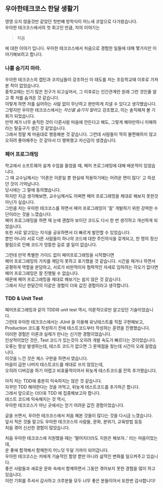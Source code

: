 ## 우아한테크코스 한달 생활기 

영영 오지 않을것만 같았던 첫번째 방학식이 어느새 코앞으로 다가왔습니다.  
우아한 테크코스에서의 첫 회고인 만큼, 저의 이야기는

> 처음

에 대한 이야기 입니다. 우아한 테크코스에서 처음으로 경험한 일들에 대해 몇가지만 이야기해보려고 합니다.

### 나를 숨기지 마라.

우아한 테크코스의 캡틴과 코치님들이 강조하신 이 태도를 저는 초등학교때 이후로 가져본 적이 없었습니다.  
중학교때는 인기 많은 친구가 되고싶어서, 그 이후로는 인간관계란 원래 그런 것인줄 알고 쭉 저를 숨겨온 것 같습니다.  
이렇게 하면 저를 싫어하는 사람 없이 무난하고 완만하게 지낼 수 있다고 생각했습니다.  
그렇지만 우아한 테크코스에서는 *자신을 숨기지 말라*고 강조했고, 이는 솔직해져 볼 기회가 되었습니다.  
만약 제가 너무 솔직한 것이 다른사람 마음에 안든다고 해도, 그렇게 해야만하니 이해하라는 탈출구가 생긴 것 같았습니다.  
그래서 정말 제 마음대로 행동해본 것 같습니다. 그런데 사람들이 딱히 불편해하지 않고 오히려 좋아해주는 것 같아서 더 행복했고 자신감이 생겼습니다.  
  
### 페어 프로그래밍

학교에서 소프트웨어 설계 수업을 들었을 때, 페어 프로그래밍에 대해 배운적이 있었습니다.  
그 때 교수님께서는 '이론은 이론일 뿐 현실에 적용하기에는 어려운 면이 많다' 고 하셨던 것이 기억납니다.    
당시에는 그 말에 동의했습니다.  
하지만 지금 생각해보면, 교수님께서도 어쩌면 페어 프로그래밍을 제대로 해보지 못한것 아닌가 싶습니다.  
그만큼 저는 우아한 테크코스를 하면서 페어 프로그래밍이 '잘' 개발하기 위한 강력한 수단이라는 것을 느꼈습니다.  
페어 프로그래밍을 하면 제 눈에 괜찮아 보이던 코드도 다시 한 번 생각하고 개선하게 되었습니다.  
또한 서로 알고있는 지식을 공유하면서 더 빠르게 발전할 수 있었습니다.  
뿐만 아니라 서로 다른 사람들이 하나의 코드에 대한 주인의식을 갖게되고, 한 명의 정신팔림으로 인해 코드가 엉뚱한 길로 샐 일이 없습니다.  
  
그런데 만약 특별한 가이드 없이 페어프로그래밍을 시작했다면  
페어 프로그래밍의 가치를 깨닫지 못하고 포기했을 것 같습니다. 
시간을 재거나 하면서 공평하게 역할을 분담하고, 서로가 비판적이자 협력적인 자세로 임하려는 각오가 없다면  
페어 프로그래밍은 잘 진행될 수 없습니다.  
때문에 페어 프로그래밍을 제대로 해보기는 쉽지 않은 것 같습니다.  
그래서 지난 한달간의 이같은 경험이 더욱 값진 경험이라고 생각합니다.  

### TDD & Unit Test

페어프로그래밍과 같이 TDD와 unit test 역시, 이론적으로만 알고있던 기술이었습니다.  
그런데 우아한 테크코스에서는 JUnit 을 이용해 유닛테스트를 직접 구현해보고,  
Production 코드를 작성하기 전에 테스트코드부터 작성하는 훈련을 진행했습니다.  
이러한 경험은 이론과 실제가 만나는 신기한 경험이었습니다.  
인상적이었던 것은, Test 코드가 있는것이 오히려 개발 속도가 빠르다는 것이었습니다.  
오류는 항상 발생하는데, 테스트 코드가 없으면 그 문제점을 찾는데 시간이 오래 걸렸습니다.  
이것을 느낀 것은 체스 구현을 하면서 였습니다.  
마음이 급한 나머지 테스트코드를 제대로 쓰지 않았는데,  
오히려 디버깅을 하기 어렵고 비효율적이어서 뒤늦게 테스트코드를 잔뜩 추가했습니다.  
  
아직 저는 TDD에 충분히 익숙하지는 않은 것 같습니다.  
자꾸만 TDD 해야한다는 것을 까먹고, 뒤늦게 테스트코드를 추가하곤 합니다.  
그래서 앞으로는 더더욱 TDD 에 집중해보고자 합니다.  
테스트 코드에 익숙해지는 것 역시,  
우아한 테크코스가 아닌 곳에서는 얻기 어려운 값진 경험이었습니다.  
  
  
글을 쓰면서, 우아한 테크코스에서 처음 해본 것들이 많다는 것을 다시금 느꼈습니다.  
앞서 적은 것들 말고도 우아한 테크코스의 사람들, 문화, 분위기, 교육방법 등등  
처음 겪어 신선한 경험이 많았습니다.  

처음 우아한 테크코스에 지원했을 때는 '떨어지더라도 지원은 해보자..' 라는 마음이었는데,  
운 좋에 합격해서 함께한지 어느덧 두달 가까이 되어갑니다.  
우아한 테크코스는 저에게 기술적인 함양 뿐만 아니라 삶적인 변화를 일으켜주고 있습니다.  
좋은 사람들과 새로운 문화 속에서 함께하면서 그동안 겪어보지 못한 경험을 많이 하고 있습니다.  
이런 기회를 주셔서 감사하고 크루분들 모두 너무 좋은 분들이어서 또한번 감사합니다!
